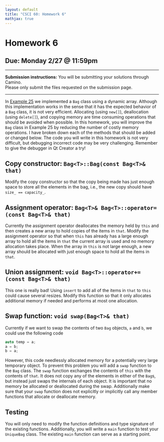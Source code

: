 ```yaml
---
layout: default
title: "CSCI 60: Homework 6"
mathjax: true
---
```


# Homework 6

## Due: Monday 2/27 @ 11:59pm

---

__Submission instructions:__ You will be submitting your solutions through Camino.  
Please only submit the files requested on the submission page.

---

In [Example 25](//github.com/mbannister/SCU-CSCI-60-Examples/tree/master/Example25_BagDynamicArray)
we implemented a `Bag` class using a dynamic array. Although this implementation works in the sense
that it has the expected behavior of a `Bag` class, it is not very efficient. Allocating (using `new[]`),
deallocation (using `delete[]`), and copying  memory are time consuming operations that should be
avoided when possible. In this homework, you will improve the `Bag` class in Example 25 by reducing
the number of costly memory operations. I have broken down each of the methods that should be added
or changed below. The code you will write in this homework is not very difficult, but debugging
incorrect code may be very challenging. Remember to give the debugger in Qt Creator a try!

## Copy constructor: `Bag<T>::Bag(const Bag<T>& that)`

Modify the copy constructor so that the copy being made has just enough space to store all the elements
in the bag, i.e., the new copy should have `size_ == capacity_`.

## Assignment operator: `Bag<T>& Bag<T>::operator=(const Bag<T>& that)`

Currently the assignment operator deallocates the memory held by `this` and then creates a new array
to hold copies of the items in `that`. Modify the assignment operator so that when `this` has already
has a large enough array to hold all the items in `that` the current array is used and no memory
allocation takes place. When the array in `this` is not large enough, a new array should be allocated
with just enough space to hold all the items in `that`.

## Union assignment: `void Bag<T>::operator+=(const Bag<T>& that)`

This one is really bad! Using `insert` to add all of the items in `that` to `this` could cause several
resizes. Modify this function so that it only allocates additional memory if needed and performs at
most one allocation.

## Swap function: `void swap(Bag<T>& that)`

Currently if we want to swap the contents of two `Bag` objects, `a` and `b`,  we could use the following code

```cpp
auto temp = a;
a = b;
b = a;
```

However, this code needlessly allocated memory for a potentially very large temporary object. To
prevent this problem you will add a `swap` function to the `Bag` class. The `swap` function
exchanges the contents of `this` with the contents of `that`. It does not copy any of the elements
in either of the `Bag`s, but instead just swaps the internals of each object. It is important
that no memory be allocated or deallocated during the swap. Additionally make sure that your `swap`
function does not explicitly or implicitly call any member functions that allocate or
deallocate memory.

## Testing

You will only need to modify the function definitions and type signature
of the existing functions. Additionally, you will write a `main` function to test your
`UniqueBag` class. The existing `main` function can serve as a starting point.
